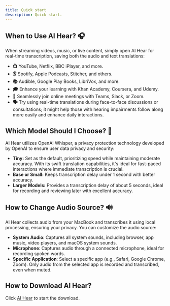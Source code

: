 ```yaml
---
title: Quick start
description: Quick start.
---
```


## When to Use AI Hear? 🎧
When streaming videos, music, or live content, simply open AI Hear for real-time transcription, saving both the audio and text translations:
- **📺** YouTube, Netflix, BBC iPlayer, and more. 
- **👂** Spotify, Apple Podcasts, Stitcher, and others. 
- **📚** Audible, Google Play Books, LibriVox, and more. 
- **🎓** Enhance your learning with Khan Academy, Coursera, and Udemy.
- **💬** Seamlessly join online meetings with Teams, Slack, or Zoom.
- **🗣️** Try using real-time translations during face-to-face discussions or consultations; it might help those with hearing impairments follow along more easily and enhance daily interactions.

## Which Model Should I Choose? 🤖
AI Hear utilizes OpenAI Whisper, a privacy protection technology developed by OpenAI to ensure user data privacy and security:
- **Tiny:** Set as the default, prioritizing speed while maintaining moderate accuracy. With its swift translation capabilities, it's ideal for fast-paced interactions where immediate transcription is crucial.
- **Base or Small:** Keeps transcription delay under 1 second with better accuracy.
- **Larger Models:** Provides a transcription delay of about 5 seconds, ideal for recording and reviewing later with excellent accuracy.

## How to Change Audio Source? 🔊
AI Hear collects audio from your MacBook and transcribes it using local processing, ensuring your privacy. You can customize the audio source:
- **System Audio**: Captures all system sounds, including browser, app music, video players, and macOS system sounds.
- **Microphone**: Captures audio through a connected microphone, ideal for recording spoken words.
- **Specific Application**: Select a specific app (e.g., Safari, Google Chrome, Zoom). Only audio from the selected app is recorded and transcribed, even when muted.

## How to Download AI Hear?
Click [AI Hear](https://apps.apple.com/app/ai-hear/id6497877058) to start the download.